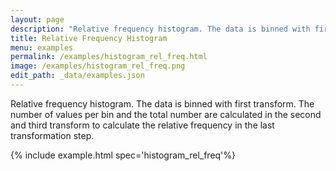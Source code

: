 ```yaml
---
layout: page
description: "Relative frequency histogram. The data is binned with first transform. The number of values per bin and the total number are calculated in the second and third transform to calculate the relative frequency in the last transformation step."
title: Relative Frequency Histogram
menu: examples
permalink: /examples/histogram_rel_freq.html
image: /examples/histogram_rel_freq.png
edit_path: _data/examples.json
---
```


Relative frequency histogram. The data is binned with first transform. The number of values per bin and the total number are calculated in the second and third transform to calculate the relative frequency in the last transformation step.

{% include example.html spec='histogram_rel_freq'%}
